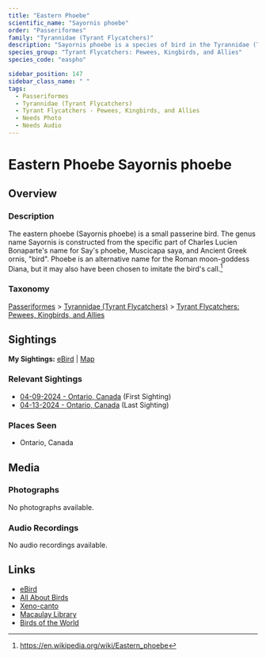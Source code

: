 ```yaml
---
title: "Eastern Phoebe"
scientific_name: "Sayornis phoebe"
order: "Passeriformes"
family: "Tyrannidae (Tyrant Flycatchers)"
description: "Sayornis phoebe is a species of bird in the Tyrannidae (Tyrant Flycatchers) family. It has been observed 3 times."
species_group: "Tyrant Flycatchers: Pewees, Kingbirds, and Allies"
species_code: "easpho"

sidebar_position: 147
sidebar_class_name: " "
tags: 
  - Passeriformes
  - Tyrannidae (Tyrant Flycatchers)
  - Tyrant Flycatchers - Pewees, Kingbirds, and Allies
  - Needs Photo
  - Needs Audio
---
```


# Eastern Phoebe <span className='sci_name'>Sayornis phoebe</span>

## Overview

### Description
The eastern phoebe (Sayornis phoebe) is a small passerine bird. The genus name Sayornis is constructed from the specific part of Charles Lucien Bonaparte's name for Say's phoebe, Muscicapa saya, and Ancient Greek ornis, "bird". Phoebe is an alternative name for the Roman moon-goddess Diana, but it may also have been chosen to imitate the bird's call.[^1]

[^1]: https://en.wikipedia.org/wiki/Eastern_phoebe

### Taxonomy
[Passeriformes](/tags/passeriformes) > [Tyrannidae (Tyrant Flycatchers)](/tags/tyrannidae-tyrant-flycatchers) > [Tyrant Flycatchers: Pewees, Kingbirds, and Allies](/tags/tyrant-flycatchers-pewees-kingbirds-and-allies)


## Sightings

**My Sightings:** [eBird](https://ebird.org/lifelist?r=world&time=life&spp=easpho) | [Map](/map?species_code=easpho)

### Relevant Sightings

* [04-09-2024 - Ontario, Canada](https://ebird.org/checklist/S167923446) (First Sighting)
* [04-13-2024 - Ontario, Canada](https://ebird.org/checklist/S168448531) (Last Sighting)

### Places Seen

* Ontario, Canada



## Media
### Photographs
No photographs available.

### Audio Recordings
No audio recordings available.

## Links
* [eBird](https://ebird.org/species/easpho) 
* [All About Birds](https://www.allaboutbirds.org/guide/easpho) 
* [Xeno-canto](https://www.xeno-canto.org/species/sayornis-phoebe) 
* [Macaulay Library](https://search.macaulaylibrary.org/catalog?taxonCode=easpho&sort=rating_rank_desc)
* [Birds of the World](https://birdsoftheworld.org/bow/species/easpho)

